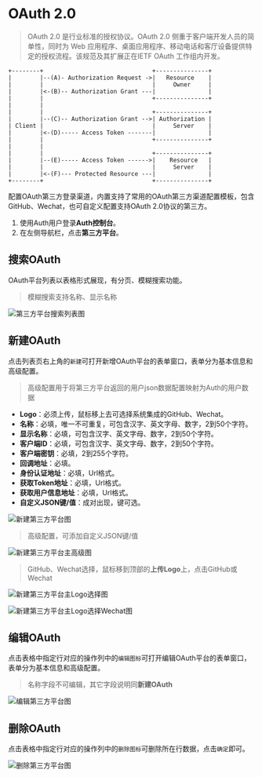 # OAuth 2.0

> OAuth 2.0 是行业标准的授权协议。OAuth 2.0 侧重于客户端开发人员的简单性，同时为 Web 应用程序、桌面应用程序、移动电话和客厅设备提供特定的授权流程。该规范及其扩展正在IETF OAuth 工作组内开发。

```
+--------+                               +---------------+
|        |--(A)- Authorization Request ->|   Resource    |
|        |                               |     Owner     |
|        |<-(B)-- Authorization Grant ---|               |
|        |                               +---------------+
|        |
|        |                               +---------------+
|        |--(C)-- Authorization Grant -->| Authorization |
| Client |                               |     Server    |
|        |<-(D)----- Access Token -------|               |
|        |                               +---------------+
|        |
|        |                               +---------------+
|        |--(E)----- Access Token ------>|    Resource   |
|        |                               |     Server    |
|        |<-(F)--- Protected Resource ---|               |
+--------+                               +---------------+
```

配置OAuth第三方登录渠道，内置支持了常用的OAuth第三方渠道配置模板，包含GitHub、Wechat，也可自定义配置支持OAuth 2.0协议的第三方。

1. 使用Auth用户登录**Auth控制台**。
2. 在左侧导航栏，点击**第三方平台**。

## 搜索OAuth

OAuth平台列表以表格形式展现，有分页、模糊搜索功能。

> 模糊搜索支持名称、显示名称

![第三方平台搜索列表图](https://cdn.masastack.com/stack/doc/auth/use-guide/third-party/third-party-search.png)

## 新建OAuth

点击列表页右上角的`新建`可打开新增OAuth平台的表单窗口，表单分为基本信息和高级配置。

> 高级配置用于将第三方平台返回的用户json数据配置映射为Auth的用户数据

* **Logo**：必须上传，鼠标移上去可选择系统集成的GitHub、Wechat。
* **名称**：必填，唯一不可重复，可包含汉字、英文字母、数字，2到50个字符。
* **显示名称**：必填，可包含汉字、英文字母、数字，2到50个字符。
* **客户端ID**：必填，可包含汉字、英文字母、数字，2到50个字符。
* **客户端密钥**：必填，2到255个字符。
* **回调地址**：必填。
* **身份认证地址**：必填，Url格式。
* **获取Token地址**：必填，Url格式。
* **获取用户信息地址**：必填，Url格式。
* **自定义JSON键/值**：成对出现，键可选。

![新建第三方平台图](https://cdn.masastack.com/stack/doc/auth/use-guide/third-party/third-party-add.png)

> 高级配置，可添加自定义JSON键/值

![新建第三方平台主高级图](https://cdn.masastack.com/stack/doc/auth/use-guide/third-party/third-party-add-advanced.png)

> GitHub、Wechat选择，鼠标移到顶部的**上传Logo**上，点击GitHub或Wechat

![新建第三方平台主Logo选择图](https://cdn.masastack.com/stack/doc/auth/use-guide/third-party/third-party-add-icon.png)

![新建第三方平台主Logo选择Wechat图](https://cdn.masastack.com/stack/doc/auth/use-guide/third-party/third-party-add-wechat.png)

## 编辑OAuth

点击表格中指定行对应的操作列中的`编辑图标`可打开编辑OAuth平台的表单窗口，表单分为基本信息和高级配置。

> 名称字段不可编辑，其它字段说明同**新建OAuth**

![编辑第三方平台图](https://cdn.masastack.com/stack/doc/auth/use-guide/third-party/third-party-edit.png)

## 删除OAuth

点击表格中指定行对应的操作列中的`删除图标`可删除所在行数据，点击`确定`即可。

![删除第三方平台图](https://cdn.masastack.com/stack/doc/auth/use-guide/third-party/third-party-remove.png)
